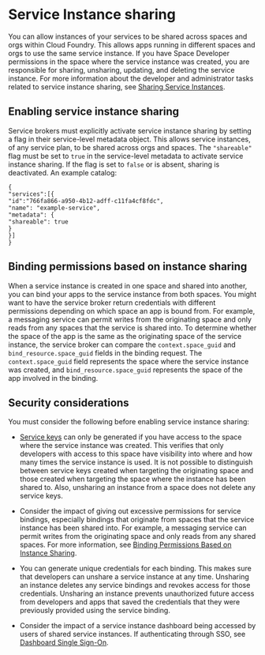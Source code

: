# Service Instance sharing
You can allow instances of your services to be shared across spaces and orgs within Cloud Foundry.
This allows apps running in different spaces and orgs to use the same service instance.
If you have Space Developer permissions in the space where the service instance was created, you are responsible
for sharing, unsharing, updating, and deleting the service instance.
For more information about the developer and administrator tasks related to service instance sharing, see
[Sharing Service Instances](https://docs.cloudfoundry.org/devguide/services/sharing-instances.html).

## Enabling service instance sharing
Service brokers must explicitly activate service instance sharing by setting a flag in their service-level
metadata object.
This allows service instances, of any service plan, to be shared across orgs and spaces.
The `"shareable"` flag must be set to `true` in the service-level metadata to activate service
instance sharing. If the flag is set to `false` or is absent, sharing is deactivated.
An example catalog:
```
{
"services":[{
"id":"766fa866-a950-4b12-adff-c11fa4cf8fdc",
"name": "example-service",
"metadata": {
"shareable": true
}
}]
}
```

## Binding permissions based on instance sharing
When a service instance is created in one space and shared into another, you can bind your apps to the
service instance from both spaces.
You might want to have the service broker return credentials with different permissions depending on
which space an app is bound from.
For example, a messaging service can permit writes from the originating space and only reads
from any spaces that the service is shared into.
To determine whether the space of the app is the same as the originating space of the service instance,
the service broker can compare the `context.space_guid` and `bind_resource.space_guid` fields in the binding request.
The `context.space_guid` field represents the space where the service instance was created,
and `bind_resource.space_guid` represents the space of the app involved in the binding.

## Security considerations
You must consider the following before enabling service instance sharing:

* [Service keys](https://docs.cloudfoundry.org/devguide/services/service-keys.html)
can only be generated if you have access to the space where the service instance was created.
This verifies that only developers with access to this space have visibility
into where and how many times the service instance is used. It is not possible
to distinguish between service keys created when targeting the originating space
and those created when targeting the space where the instance has been shared to.
Also, unsharing an instance from a space does not delete any service keys.

* Consider the impact of giving out excessive permissions for service bindings,
especially bindings that originate from spaces that the service instance has
been shared into. For example, a messaging service can permit writes from the
originating space and only reads from any shared spaces.
For more information,
see [Binding Permissions Based on Instance Sharing](https://docs.cloudfoundry.org/services/enable-sharing.html#binding-permissions).

* You can generate unique credentials for each binding. This makes sure that
developers can unshare a service instance at any time. Unsharing an instance
deletes any service bindings and revokes access for those credentials.
Unsharing an instance prevents unauthorized
future access from developers and apps that saved the credentials that they were
previously provided using the service binding.

* Consider the impact of a service instance dashboard being accessed by users
of shared service instances. If authenticating through SSO,
see [Dashboard Single Sign-On](https://docs.cloudfoundry.org/services/dashboard-sso.html).